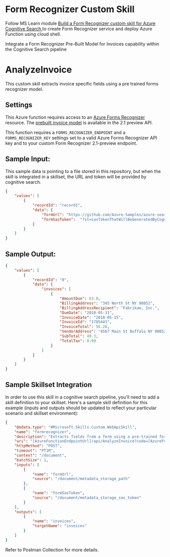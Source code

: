 
# Form Recognizer Custom Skill

Follow MS Learn module [Build a Form Recognizer custom skill for Azure Cognitive Search ](https://learn.microsoft.com/en-us/training/modules/build-form-recognizer-custom-skill-for-azure-cognitive-search/4-exercise-build-deploy)
to create Form Recognizer service and deploy Azure Function using cloud shell.

Integrate a Form Recognizer Pre-Built Model for Invoices capability within the Cognitive Search pipeline

# AnalyzeInvoice

This custom skill extracts invoice specific fields using a pre trained forms recognizer model.


##  Settings

This Azure function requires access to an [Azure Forms Recognizer](https://azure.microsoft.com/en-us/services/cognitive-services/form-recognizer/) resource. The [prebuilt invoice model](https://docs.microsoft.com/azure/cognitive-services/form-recognizer/concept-invoices) is available in the 2.1 preview API.


This function requires a `FORMS_RECOGNIZER_ENDPOINT` and a `FORMS_RECOGNIZER_KEY` settings set to a valid Azure Forms Recognizer API key and to your custom Form Recognizer 2.1-preview endpoint. 



## Sample Input:

This sample data is pointing to a file stored in this repository, but when the skill is integrated in a skillset, the URL and token will be provided by cognitive search.

```json
{
    "values": [
        {
            "recordId": "record1",
            "data": { 
                "formUrl": "https://github.com/Azure-Samples/azure-search-power-skills/raw/master/SampleData/Invoice_4.pdf",
                "formSasToken":  "?st=sasTokenThatWillBeGeneratedByCognitiveSearch"
            }
        }
    ]
}
```

## Sample Output:

```json
{
    "values": [
        {
            "recordId": "0",
            "data": {
                "invoices": [
                    {
                        "AmountDue": 63.0,
                        "BillingAddress": "345 North St NY 98052",
                        "BillingAddressRecipient": "Fabrikam, Inc.",
                        "DueDate": "2018-05-31",
                        "InvoiceDate": "2018-05-15",
                        "InvoiceId": "1785443",
                        "InvoiceTotal": 56.28,
                        "VendorAddress": "4567 Main St Buffalo NY 90852",
                        "SubTotal": 49.3,
                        "TotalTax": 0.99
                    }
                ]
            }
        }
    ]
}
```

## Sample Skillset Integration

In order to use this skill in a cognitive search pipeline, you'll need to add a skill definition to your skillset.
Here's a sample skill definition for this example (inputs and outputs should be updated to reflect your particular scenario and skillset environment):

```json
{
    "@odata.type": "#Microsoft.Skills.Custom.WebApiSkill",
    "name": "formrecognizer", 
    "description": "Extracts fields from a form using a pre-trained form recognition model",
    "uri": "[AzureFunctionEndpointUrl]/api/AnalyzeInvoice?code=[AzureFunctionDefaultHostKey]",
    "httpMethod": "POST",
    "timeout": "PT1M",
    "context": "/document",
    "batchSize": 1,
    "inputs": [
        {
            "name": "formUrl",
            "source": "/document/metadata_storage_path"
        },
        {
            "name": "formSasToken",
            "source": "/document/metadata_storage_sas_token"
        }
    ],
    "outputs": [
        {
            "name": "invoices",
            "targetName": "invoices"
        }
    ]
}
```

Refer to Postman Collection for more details.